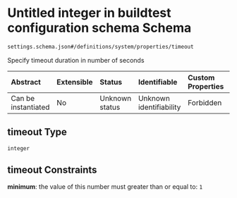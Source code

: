 # Untitled integer in buildtest configuration schema Schema

```txt
settings.schema.json#/definitions/system/properties/timeout
```

Specify timeout duration in number of seconds

| Abstract            | Extensible | Status         | Identifiable            | Custom Properties | Additional Properties | Access Restrictions | Defined In                                                                   |
| :------------------ | :--------- | :------------- | :---------------------- | :---------------- | :-------------------- | :------------------ | :--------------------------------------------------------------------------- |
| Can be instantiated | No         | Unknown status | Unknown identifiability | Forbidden         | Allowed               | none                | [settings.schema.json\*](../out/settings.schema.json "open original schema") |

## timeout Type

`integer`

## timeout Constraints

**minimum**: the value of this number must greater than or equal to: `1`
